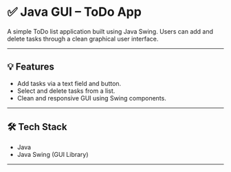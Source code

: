 # ✅ Java GUI – ToDo App

A simple ToDo list application built using Java Swing. Users can add and delete tasks through a clean graphical user interface.

---

## 💡 Features

- Add tasks via a text field and button.
- Select and delete tasks from a list.
- Clean and responsive GUI using Swing components.

---

## 🛠️ Tech Stack

- Java
- Java Swing (GUI Library)

---


